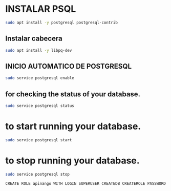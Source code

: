 # INSTALAR PSQL

```bash
sudo apt install -y postgresql postgresql-contrib
```

## Instalar cabecera

```bash
sudo apt install -y libpq-dev
```

## INICIO AUTOMATICO DE POSTGRESQL

```bash
sudo service postgresql enable
```

## for checking the status of your database.

```bash
sudo service postgresql status
```

# to start running your database.

```bash
sudo service postgresql start
```

# to stop running your database.

```bash
sudo service postgresql stop
```

```bash
CREATE ROLE apinango WITH LOGIN SUPERUSER CREATEDB CREATEROLE PASSWORD 'apinango' ;
```

